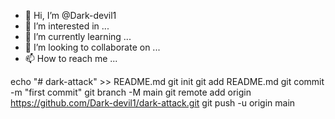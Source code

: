 - 👋 Hi, I’m @Dark-devil1
- 👀 I’m interested in ...
- 🌱 I’m currently learning ...
- 💞️ I’m looking to collaborate on ...
- 📫 How to reach me ...

<!---
Dark-devil1/Dark-devil1 is a ✨ special ✨ repository because its `README.md` (this file) appears on your GitHub profile.
You can click the Preview link to take a look at your changes.
--->
echo "# dark-attack" >> README.md
git init
git add README.md
git commit -m "first commit"
git branch -M main
git remote add origin https://github.com/Dark-devil1/dark-attack.git
git push -u origin main
